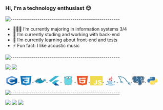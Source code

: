 ### Hi, I'm a technology enthusiast 😊
![-----------------------------------------------------](https://raw.githubusercontent.com/andreasbm/readme/master/assets/lines/rainbow.png)

- 🧑🏽‍💻 I’m currently majoring in information systems 3/4
- 🔭 I’m currently studing and working with back-end
- 🌱 I’m currently learning about front-end and tests
- ⚡ Fun fact: I like acoustic music 

![-----------------------------------------------------](https://raw.githubusercontent.com/andreasbm/readme/master/assets/lines/rainbow.png)
<div>
  <a href="https://github.com/Robson019">
  <img height="195em" src="https://github-readme-stats.vercel.app/api?username=Robson019&show_icons=true&theme=tokyonight&include_all_commits=true&count_private=true"/>
    <img height="195em" src="https://github-readme-stats.vercel.app/api/top-langs/?username=Robson019&layout=compact&langs_count=16&theme=tokyonight"/>
</div>

<div style="display: inline_block"><br>
  <img align="center" alt="Robson-c" height="30" width="40" src="https://raw.githubusercontent.com/devicons/devicon/master/icons/c/c-original.svg">
  <img align="center" alt="Robson-CSS" height="30" width="40" src="https://raw.githubusercontent.com/devicons/devicon/master/icons/css3/css3-original.svg">
  <img align="center" alt="Robson-docker" height="30" width="40" src="https://raw.githubusercontent.com/devicons/devicon/master/icons/docker/docker-original.svg">
  <img align="center" alt="Robson-docker" height="30" width="40" src="https://raw.githubusercontent.com/devicons/devicon/master/icons/flutter/flutter-original.svg">
  <img align="center" alt="Robson-Go" height="30" width="40" src="https://raw.githubusercontent.com/devicons/devicon/master/icons/go/go-original.svg">
  <img align="center" alt="Robson-HTML" height="30" width="40" src="https://raw.githubusercontent.com/devicons/devicon/master/icons/html5/html5-original.svg">
  <img align="center" alt="Robson-Js" height="30" width="40" src="https://raw.githubusercontent.com/devicons/devicon/master/icons/javascript/javascript-plain.svg">
  <img align="center" alt="Robson-Java" height="30" width="40" src="https://raw.githubusercontent.com/devicons/devicon/master/icons/java/java-original.svg">
  <img align="center" alt="Robson-mysql" height="30" width="40" src="https://raw.githubusercontent.com/devicons/devicon/master/icons/mysql/mysql-original.svg">
  <img align="center" alt="Robson-Postgres" height="30" width="40" src="https://raw.githubusercontent.com/devicons/devicon/master/icons/postgresql/postgresql-original.svg">
  <img align="center" alt="Robson-Python" height="30" width="40" src="https://raw.githubusercontent.com/devicons/devicon/master/icons/python/python-original.svg">
</div>
  
  ![-----------------------------------------------------](https://raw.githubusercontent.com/andreasbm/readme/master/assets/lines/rainbow.png)
 
<div>
  <a href="https://instagram.com/robson.g0" target="_blank" rel="external"><img src="https://img.shields.io/badge/-Instagram-%23E4405F?style=for-the-badge&logo=instagram&logoColor=white" target="_blank"></a>
  <a href = "mailto:robsongominho064@gmail.com" target="_blank" rel="external"><img src="https://img.shields.io/badge/-Gmail-%23333?style=for-the-badge&logo=gmail&logoColor=white" target="_blank"></a>
  <a href="https://www.linkedin.com/in/robson-gominho-93b872242/" target="_blank" rel="external"><img src="https://img.shields.io/badge/-LinkedIn-%230077B5?style=for-the-badge&logo=linkedin&logoColor=white" target="_blank"></a>
</div>
